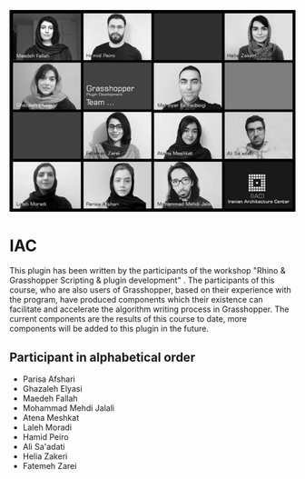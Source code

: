 ![credits.jpg](https://raw.githubusercontent.com/mahdiyargit/IAC/master/credits.jpg)
# IAC #
This plugin has been written by the participants of the workshop "Rhino & Grasshopper Scripting & plugin development" . The participants of this course, who are also users of Grasshopper, based on their experience with the program, have produced components which their existence can facilitate and accelerate the algorithm writing process in Grasshopper.
The current components are the results of this course to date, more components will be added to this plugin in the future.

## Participant in alphabetical order ##

* Parisa	Afshari
* Ghazaleh	Elyasi
* Maedeh	Fallah
* Mohammad Mehdi 	Jalali
* Atena	Meshkat
* Laleh	Moradi
* Hamid	Peiro
* Ali	Sa'adati
* Helia	Zakeri
* Fatemeh	Zarei
